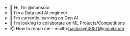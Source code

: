 - 👋 Hi, I’m @mansoor
- 👀 I’m a Data and AI engineer
- 🌱 I’m currently learning on Gen AI
- 💞️ I’m looking to collaborate on ML Projects/Competitions
- 📫 How to reach me - mailto:bashasyed0511@gmail.com


